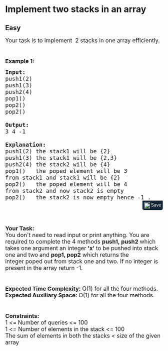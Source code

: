 # Implement two stacks in an array
## Easy
<div class="problems_problem_content__Xm_eO"><p><span style="font-size:18px">Your task is to implement&nbsp;&nbsp;2 stacks in one array efficiently.</span></p>

<p>&nbsp;</p>

<p><span style="font-size:18px"><strong>Example 1:</strong></span></p>

<pre style="margin-bottom: 0px;"><span style="font-size:18px"><strong>Input:
</strong>push1(2)
push1(3)
push2(4)
pop1()
pop2()<strong>
</strong>pop2()

<strong>Output:
</strong>3 4 -1<strong>

Explanation:
</strong>push1(2) the stack1&nbsp;will be {2}
push1(3) the stack1&nbsp;will be {2,3}
push2(4) the stack2 will be {4}
pop1() &nbsp; the&nbsp;poped element will be 3&nbsp;
from stack1 and stack1 will be {2}
pop2() &nbsp; the poped element will be 4&nbsp;
from stack2 and now stack2 is empty
pop2()&nbsp;  the stack2 is now empty hence -1 .</span></pre><div class="saveCodeBtnTag" style="text-align:right; margin-bottom:17px;"><span class="saveCodeBtnSpan saveCodeBtnTag" style="background:#0f2533; padding: 5px; border-radius: 0 0 5px 5px;  display: inline-block;" onmouseover="this.style=`background:#797979;;padding: 5px; border-radius: 0 0 5px 5px;  display: inline-block;`" ;="" onmouseout="this.style=`background:#0f2533; padding: 5px; border-radius: 0 0 5px 5px;  display: inline-block;`;"><a src="?&amp;url=https://practice.geeksforgeeks.org/problems/implement-two-stacks-in-an-array/1&amp;title=Implement%20two%20stacks%20in%20an%20array%20%7C%20Practice%20%7C%20GeeksforGeeks&amp;hashtags=&amp;code=Input%3A%0Apush1(2)%0Apush1(3)%0Apush2(4)%0Apop1()%0Apop2()%0Apop2()%0A%0AOutput%3A%0A3%204%20-1%0A%0AExplanation%3A%0Apush1(2)%20the%20stack1%C2%A0will%20be%20%7B2%7D%0Apush1(3)%20the%20stack1%C2%A0will%20be%20%7B2%2C3%7D%0Apush2(4)%20the%20stack2%20will%20be%20%7B4%7D%0Apop1()%20%C2%A0%20the%C2%A0poped%20element%20will%20be%203%C2%A0%0Afrom%20stack1%20and%20stack1%20will%20be%20%7B2%7D%0Apop2()%20%C2%A0%20the%20poped%20element%20will%20be%204%C2%A0%0Afrom%20stack2%20and%20now%20stack2%20is%20empty%0Apop2()%C2%A0%20%20the%20stack2%20is%20now%20empty%20hence%20-1%20." class="saveCodeBtn saveCodeBtnTag" style="color: white; text-decoration: none; text-shadow: none; background-color: transparent;"><img src="chrome-extension://annlhfjgbkfmbbejkbdpgbmpbcjnehbb/images/saveicon.png" style="margin:0; display: inline-block; vertical-align: middle; height: 19px; width: 19px;background: #ffffff00; border: none;" class="saveCodeBtnTag"> Save</a><a></a></span></div>

<p>&nbsp;</p>

<p><strong><span style="font-size:18px">Your Task:</span></strong><br>
<span style="font-size:18px">You don't need to read input or print anything.&nbsp;You are required to complete the 4&nbsp;methods&nbsp;<strong>push1,&nbsp;push2&nbsp;</strong>which takes one argument an integer<strong> 'x' </strong>to be pushed into stack one and two<strong>&nbsp;</strong>and&nbsp;<strong>pop1, pop2</strong>&nbsp;which returns the integer&nbsp;poped out from stack one and two. If no integer is present in the array return -1.</span></p>

<p>&nbsp;</p>

<p><span style="font-size:18px"><strong>Expected Time Complexity:&nbsp;</strong>O(1) for all the four methods.<br>
<strong>Expected Auxiliary Space:&nbsp;</strong>O(1) for all the four methods.</span></p>

<p>&nbsp;</p>

<p><span style="font-size:18px"><strong>Constraints:</strong><br>
1 &lt;=<strong> </strong>Number of queries &lt;= 100<br>
1 &lt;= Number&nbsp;of elements in the stack</span><span style="font-size:18px">&nbsp;&lt;= 100</span><br>
<span style="font-size:18px">The sum of elements in both the stacks &lt; size of the given array</span></p>
</div>